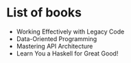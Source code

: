 # List of books
- Working Effectively with Legacy Code
- Data-Oriented Programming
- Mastering API Architecture 
- Learn You a Haskell for Great Good!